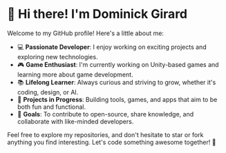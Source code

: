 # 👋 Hi there! I'm Dominick Girard

Welcome to my GitHub profile! Here's a little about me:

- 💻 **Passionate Developer**: I enjoy working on exciting projects and exploring new technologies.
- 🎮 **Game Enthusiast**: I'm currently working on Unity-based games and learning more about game development.
- 📚 **Lifelong Learner**: Always curious and striving to grow, whether it's coding, design, or AI.
- 🚀 **Projects in Progress**: Building tools, games, and apps that aim to be both fun and functional.
- 🌟 **Goals**: To contribute to open-source, share knowledge, and collaborate with like-minded developers.

Feel free to explore my repositories, and don't hesitate to star or fork anything you find interesting. Let's code something awesome together! 🚀
